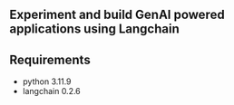 ## Experiment and build GenAI powered applications using Langchain 

## Requirements
- python 3.11.9
- langchain 0.2.6 